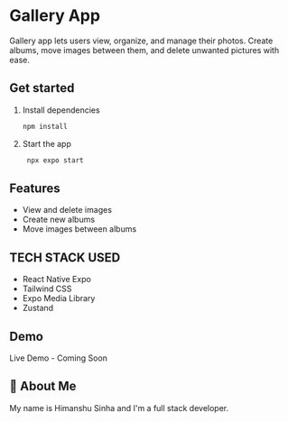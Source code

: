 # Gallery App

Gallery app lets users view, organize, and manage their photos. Create albums, move images between them, and delete unwanted pictures with ease.

## Get started

1. Install dependencies

   ```bash
   npm install
   ```

2. Start the app

   ```bash
    npx expo start
   ```

## Features

- View and delete images
- Create new albums
- Move images between albums

## TECH STACK USED

- React Native Expo
- Tailwind CSS
- Expo Media Library
- Zustand

## Demo

Live Demo - Coming Soon

## 🚀 About Me

My name is Himanshu Sinha and I'm a full stack developer.
